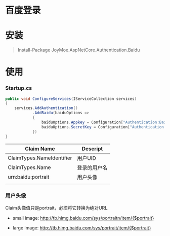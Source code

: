 百度登录
===

安装
===

> Install-Package JoyMoe.AspNetCore.Authentication.Baidu

使用
===

### Startup.cs

```c#
public void ConfigureServices(IServiceCollection services)
{
    services.AddAuthentication()
            .AddBaidu(baiduOptions =>
            {
                baiduOptions.Appkey = Configuration["Authentication:Baidu:Appkey"];
                baiduOptions.SecretKey = Configuration["Authentication:Baidu:SecretKey"];
            })
}
```

|Claim Name                   |Descript|
|--------------------------|----------------|
|ClaimTypes.NameIdentifier |用户UID|
|ClaimTypes.Name |登录的用户名|
|urn:baidu:portrait |用户头像|
|||

### 用户头像

Claim头像值只是portrait，必须将它转换为绝对URL.

- small image: http://tb.himg.baidu.com/sys/portraitn/item/{$portrait} 

- large image: http://tb.himg.baidu.com/sys/portrait/item/{$portrait}


